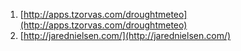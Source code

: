 1. [http://apps.tzorvas.com/droughtmeteo](http://apps.tzorvas.com/droughtmeteo)
1. [http://jarednielsen.com/](http://jarednielsen.com/)
